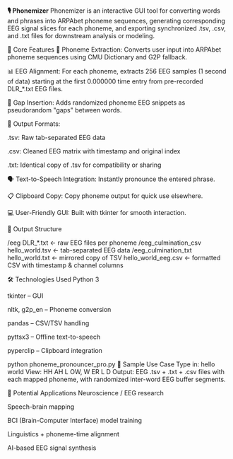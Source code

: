 **🎙️ Phonemizer**
Phonemizer is an interactive GUI tool for converting words and phrases into ARPAbet phoneme sequences, generating corresponding EEG signal slices for each phoneme, and exporting synchronized .tsv, .csv, and .txt files for downstream analysis or modeling.

🔬 Core Features
🧠 Phoneme Extraction: Converts user input into ARPAbet phoneme sequences using CMU Dictionary and G2P fallback.

📊 EEG Alignment: For each phoneme, extracts 256 EEG samples (1 second of data) starting at the first 0.000000 time entry from pre-recorded DLR_*.txt EEG files.

🔀 Gap Insertion: Adds randomized phoneme EEG snippets as pseudorandom "gaps" between words.

📁 Output Formats:

.tsv: Raw tab-separated EEG data

.csv: Cleaned EEG matrix with timestamp and original index

.txt: Identical copy of .tsv for compatibility or sharing

🗣️ Text-to-Speech Integration: Instantly pronounce the entered phrase.

📋 Clipboard Copy: Copy phoneme output for quick use elsewhere.

💻 User-Friendly GUI: Built with tkinter for smooth interaction.

📂 Output Structure

/eeg
    DLR_*.txt        ← raw EEG files per phoneme
/eeg_culmination_csv
    hello_world.tsv  ← tab-separated EEG data
/eeg_culmination_txt
    hello_world.txt  ← mirrored copy of TSV
hello_world_eeg.csv  ← formatted CSV with timestamp & channel columns

🛠 Technologies Used
Python 3

tkinter – GUI

nltk, g2p_en – Phoneme conversion

pandas – CSV/TSV handling

pyttsx3 – Offline text-to-speech

pyperclip – Clipboard integration

python phoneme_pronouncer_pro.py
🧪 Sample Use Case
Type in: hello world
View: HH AH L OW, W ER L D
Output: EEG .tsv + .txt + .csv files with each mapped phoneme, with randomized inter-word EEG buffer segments.

🧠 Potential Applications
Neuroscience / EEG research

Speech-brain mapping

BCI (Brain-Computer Interface) model training

Linguistics + phoneme-time alignment

AI-based EEG signal synthesis
